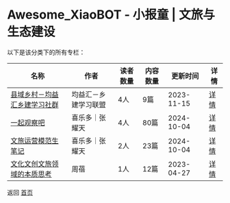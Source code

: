 # Awesome_XiaoBOT - 小报童 | 文旅与生态建设

以下是该分类下的所有专栏：

| 名称 | 作者 | 读者数量 | 内容数量 | 更新时间 | 详情 |
|------|------|----------|----------|----------|------|
| [县域乡村－均益汇乡建学习社群](https://xiaobot.net/p/magazine?refer=0b133df9-27dc-423b-8101-639049001c13) | 均益汇－乡建学习联盟 | 4人 | 9篇 |  2023-11-15 | [详情](data/magazine.md) |
| [一起观察吧](https://xiaobot.net/p/tianshio511?refer=0b133df9-27dc-423b-8101-639049001c13) | 喜乐多｜张耀天 | 4人 | 80篇 |  2024-10-04 | [详情](data/tianshio511.md) |
| [文旅运营模范生笔记](https://xiaobot.net/p/t?refer=0b133df9-27dc-423b-8101-639049001c13) | 喜乐多｜张耀天 | 2人 | 23篇 |  2024-10-04 | [详情](data/t.md) |
| [文化文创文旅领域的本质思考](https://xiaobot.net/p/ZB213?refer=0b133df9-27dc-423b-8101-639049001c13) | 周蓓 | 1人 | 12篇 |  2023-04-27 | [详情](data/ZB213.md) |


返回 [首页](../README.md)
